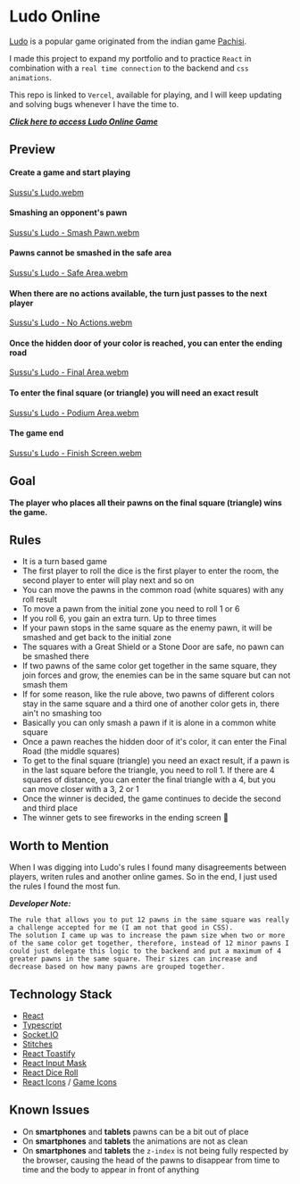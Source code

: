 # Ludo Online

[Ludo](https://pt.wikipedia.org/wiki/Ludo) is a popular game originated from the indian game [Pachisi](https://pt.wikipedia.org/wiki/Pachisi).

I made this project to expand my portfolio and to practice `React` in combination with a `real time connection` to the backend and `css animations`.

This repo is linked to `Vercel`, available for playing, and I will keep updating and solving bugs whenever I have the time to.

[**_Click here to access Ludo Online Game_**](https://ludo-online-react.vercel.app/)

## Preview

#### Create a game and start playing

[Sussu's Ludo.webm](https://user-images.githubusercontent.com/62756962/225396716-7c4f2547-11e5-4cd1-be28-5639361e4bba.webm)

#### Smashing an opponent's pawn

[Sussu's Ludo - Smash Pawn.webm](https://user-images.githubusercontent.com/62756962/225397240-de9efe5c-fdf4-421a-b2e7-bfcaf1b82dd4.webm)

#### Pawns cannot be smashed in the safe area

[Sussu's Ludo - Safe Area.webm](https://user-images.githubusercontent.com/62756962/225397307-c13474a5-8486-4987-8dc9-6b2e340b04da.webm)

#### When there are no actions available, the turn just passes to the next player

[Sussu's Ludo - No Actions.webm](https://user-images.githubusercontent.com/62756962/225397526-25fd2434-2589-43c9-b308-1b944003e059.webm)

#### Once the hidden door of your color is reached, you can enter the ending road

[Sussu's Ludo - Final Area.webm](https://user-images.githubusercontent.com/62756962/225397883-c437515c-029e-4fe0-b869-224b47ea26fe.webm)

#### To enter the final square (or triangle) you will need an exact result

[Sussu's Ludo - Podium Area.webm](https://user-images.githubusercontent.com/62756962/225398247-0e1bbba6-14be-4d49-9529-bc1b77300c09.webm)

#### The game end

[Sussu's Ludo - Finish Screen.webm](https://user-images.githubusercontent.com/62756962/225398819-6afbe65a-fdd7-410d-ab93-04a4e5617141.webm)

## Goal

**The player who places all their pawns on the final square (triangle) wins the game.**

## Rules
- It is a turn based game
- The first player to roll the dice is the first player to enter the room, the second player to enter will play next and so on
- You can move the pawns in the common road (white squares) with any roll result
- To move a pawn from the initial zone you need to roll 1 or 6
- If you roll 6, you gain an extra turn. Up to three times
- If your pawn stops in the same square as the enemy pawn, it will be smashed and get back to the initial zone
- The squares with a Great Shield or a Stone Door are safe, no pawn can be smashed there
- If two pawns of the same color get together in the same square, they join forces and grow, the enemies can be in the same square but can not smash them
- If for some reason, like the rule above, two pawns of different colors stay in the same square and a third one of another color gets in, there ain't no smashing too
- Basically you can only smash a pawn if it is alone in a common white square
- Once a pawn reaches the hidden door of it's color, it can enter the Final Road (the middle squares)
- To get to the final square (triangle) you need an exact result, if a pawn is in the last square before the triangle, you need to roll 1. If there are 4 squares of distance, you can enter the final triangle with a 4, but you can move closer with a 3, 2 or 1
- Once the winner is decided, the game continues to decide the second and third place
- The winner gets to see fireworks in the ending screen 🎇

## Worth to Mention

When I was digging into Ludo's rules I found many disagreements between players, writen rules and another online games. So in the end, I just used the rules I found the most fun.

***Developer Note:***
```
The rule that allows you to put 12 pawns in the same square was really a challenge accepted for me (I am not that good in CSS).
The solution I came up was to increase the pawn size when two or more of the same color get together, therefore, instead of 12 minor pawns I could just delegate this logic to the backend and put a maximum of 4 greater pawns in the same square. Their sizes can increase and decrease based on how many pawns are grouped together.
```

## Technology Stack

* [React](https://reactjs.org/)
* [Typescript](https://www.typescriptlang.org/)
* [Socket.IO](https://socket.io/docs/v4/client-initialization/)
* [Stitches](https://stitches.dev/)
* [React Toastify](https://github.com/fkhadra/react-toastify)
* [React Input Mask](https://github.com/sanniassin/react-input-mask)
* [React Dice Roll](https://github.com/avaneeshtripathi/react-dice-roll)
* [React Icons](https://react-icons.github.io/react-icons/icons?name=gi) / [Game Icons](https://game-icons.net/)




## Known Issues

- On **smartphones** and **tablets** pawns can be a bit out of place
- On **smartphones** and **tablets** the animations are not as clean
- On **smartphones** and **tablets** the `z-index` is not being fully respected by the browser, causing the head of the pawns to disappear from time to time and the body to appear in front of anything

